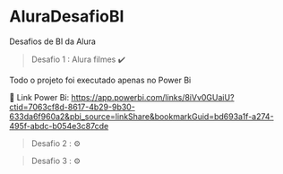 # AluraDesafioBI
Desafios de BI da Alura
> Desafio 1 : Alura filmes ✔️

Todo o projeto foi executado apenas no Power Bi

🔗 Link Power Bi: https://app.powerbi.com/links/8iVv0GUaiU?ctid=7063cf8d-8617-4b29-9b30-633da6f960a2&pbi_source=linkShare&bookmarkGuid=bd693a1f-a274-495f-abdc-b054e3c87cde

> Desafio 2 : ⚙️

> Desafio 3 : ⚙️
